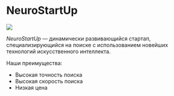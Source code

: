 # NeuroStartUp

![](https://netology-code.github.io/git-homeworks/introduction/assets/logo.png)

*NeuroStartUp* — динамически развивающийся стартап, специализирующийся на поиске с использованием 
 новейших технологий искусственного интеллекта.  


 Наши преимущества:
 * Высокая точность поиска
 * Высокая скорость поиска
 * Низкая цена
  
  